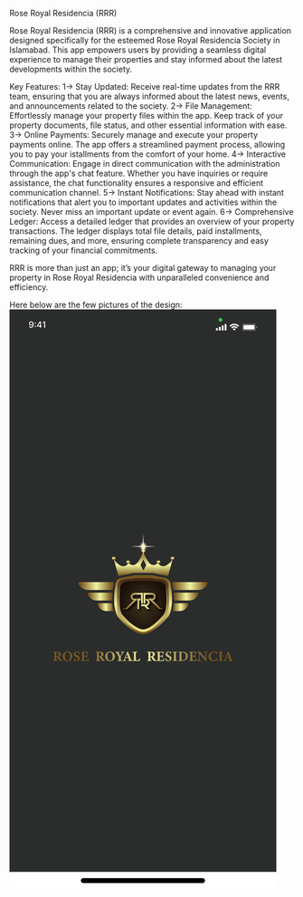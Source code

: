Rose Royal Residencia (RRR)

Rose Royal Residencia (RRR) is a comprehensive and innovative application designed specifically for the esteemed Rose Royal Residencia Society in Islamabad. This app empowers users by providing a seamless digital experience to manage their properties and stay informed about the latest developments within the society.

Key Features:
1-> Stay Updated: Receive real-time updates from the RRR team, ensuring that you are always informed about the latest news, events, and announcements related to the society.
2-> File Management: Effortlessly manage your property files within the app. Keep track of your property documents, file status, and other essential information with ease.
3-> Online Payments: Securely manage and execute your property payments online. The app offers a streamlined payment process, allowing you to pay your istallments from the comfort of your home.
4-> Interactive Communication: Engage in direct communication with the administration through the app's chat feature. Whether you have inquiries or require assistance, the chat functionality ensures a responsive and efficient communication channel.
5-> Instant Notifications: Stay ahead with instant notifications that alert you to important updates and activities within the society. Never miss an important update or event again.
6-> Comprehensive Ledger: Access a detailed ledger that provides an overview of your property transactions. The ledger displays total file details, paid installments, remaining dues, and more, ensuring complete transparency and easy tracking of your financial commitments.

RRR is more than just an app; it’s your digital gateway to managing your property in Rose Royal Residencia with unparalleled convenience and efficiency.

Here below are the few pictures of the design:
![image alt](https://github.com/hamzaabbasii/rose_royal_residencia/blob/2d1d6c5099c8c47af7c9824326c10a544fc5fb75/splash%20screen.png)

